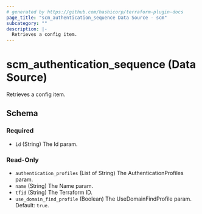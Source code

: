 ```yaml
---
# generated by https://github.com/hashicorp/terraform-plugin-docs
page_title: "scm_authentication_sequence Data Source - scm"
subcategory: ""
description: |-
  Retrieves a config item.
---
```


# scm_authentication_sequence (Data Source)

Retrieves a config item.



<!-- schema generated by tfplugindocs -->
## Schema

### Required

- `id` (String) The Id param.

### Read-Only

- `authentication_profiles` (List of String) The AuthenticationProfiles param.
- `name` (String) The Name param.
- `tfid` (String) The Terraform ID.
- `use_domain_find_profile` (Boolean) The UseDomainFindProfile param. Default: `true`.
